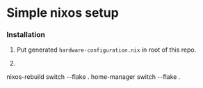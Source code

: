 # Simple nixos setup

### Installation

1. Put generated ``hardware-configuration.nix`` in root of this repo.
2. ```bash
nixos-rebuild switch --flake .
home-manager switch --flake .
```
